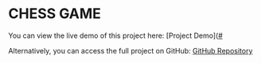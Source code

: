 # CHESS GAME

You can view the live demo of this project here: [Project Demo]([#](https://knight-moves1.netlify.app)

Alternatively, you can access the full project on GitHub: [GitHub Repository](https://github.com/ayushkp2/Chess)
